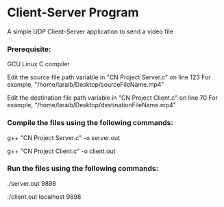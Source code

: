 # Client-Server Program

A simple UDP Client-Server application to send a video file


### Prerequisite:

GCU Linux
C compiler

Edit the source file path variable in "CN Project Server.c" on line 123
For example, "/home/laraib/Desktop/sourceFileName.mp4"

Edit the destination file path variable in "CN Project Client.c" on line 70
For example, "/home/laraib/Desktop/destinationFileName.mp4"


### Compile the files using the following commands:
g++ "CN Project Server.c" -o server.out

g++ "CN Project Client.c" -o client.out


### Run the files using the following commands:
./server.out 9898

./client.out localhost 9898

